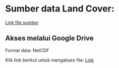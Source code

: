 # Sumber data Land Cover:  
[Link file sumber](https://disc.gsfc.nasa.gov/datasets/OCO2_L2_Lite_FP_10r/summary (OCO-2))

## Akses melalui Google Drive
Format data: NetCDF

Klik link berikut untuk mengakses file: [Link](https://drive.google.com/drive/u/1/folders/1ZI-uYKJd2JDuLNyA0IqaUNRvl6Po24HA)
